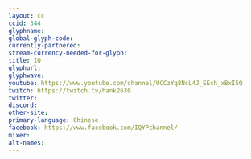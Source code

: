 ```yaml
---
layout: cc
ccid: 344
glyphname: 
global-glyph-code: 
currently-partnered: 
stream-currency-needed-for-glyph: 
title: IQ
glyphurl: 
glyphwave: 
youtube: https://www.youtube.com/channel/UCCzYq8NcL4J_EEch_xBxI5Q
twitch: https://twitch.tv/hank2630
twitter: 
discord: 
other-site: 
primary-language: Chinese
facebook: https://www.facebook.com/IQYPchannel/
mixer: 
alt-names: 
---
```


